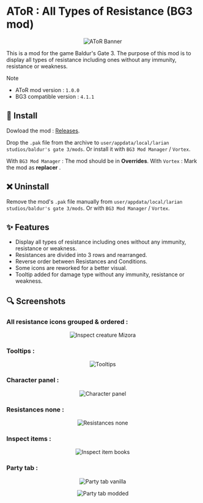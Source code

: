 # AToR : All Types of Resistance (BG3 mod)

<p align="center">
  <img src="Docs/Banner/AToR_Banner.png" alt="AToR Banner"/>
</p>

This is a mod for the game Baldur's Gate 3. The purpose of this mod is to display all types of resistance including ones without any immunity, resistance or weakness.

> [!NOTE]
> - AToR mod version : `1.0.0`
> - BG3 compatible version : `4.1.1`

## 💾 Install

Dowload the mod : [Releases](https://github.com/Coyote-31/bg3-all-types-of-resistance/releases).

Drop the `.pak` file from the archive to `user/appdata/local/larian studios/baldur's gate 3/mods`.
Or install it with `BG3 Mod Manager` / `Vortex`.

With `BG3 Mod Manager` : The mod should be in **Overrides**.
With `Vortex` : Mark the mod as **replacer** .

## ❌ Uninstall

Remove the mod's `.pak` file manually from `user/appdata/local/larian studios/baldur's gate 3/mods`. Or with `BG3 Mod Manager` / `Vortex`.

## ✨ Features

- Display all types of resistance including ones without any immunity, resistance or weakness.
- Resistances are divided into 3 rows and rearranged.
- Reverse order between Resistances and Conditions.
- Some icons are reworked for a better visual.
- Tooltip added for damage type without any immunity, resistance or weakness.

## 🔍 Screenshots

### All resistance icons grouped & ordered :

<p align="center">
  <img src="Docs/Screenshots/Inspect_creature_Mizora.png" alt="Inspect creature Mizora"/>
</p>


### Tooltips :

<p align="center">
  <img src="Docs/Screenshots/Tooltips.png" alt="Tooltips"/>
</p>

### Character panel :

<p align="center">
  <img src="Docs/Screenshots/CharPanel_Karlach.png" alt="Character panel"/>
</p>

### Resistances none :

<p align="center">
  <img src="Docs/Screenshots/Resistances_none.png" alt="Resistances none"/>
</p>


### Inspect items :

<p align="center">
  <img src="Docs/Screenshots/Inspect_item_books.png" alt="Inspect item books"/>
</p>

### Party tab :

<p align="center">
  <img src="Docs/Screenshots/Party_tab_vanilla.png" alt="Party tab vanilla"/>
</p>

<p align="center">
  <img src="Docs/Screenshots/Party_tab_modded.png" alt="Party tab modded"/>
</p>
